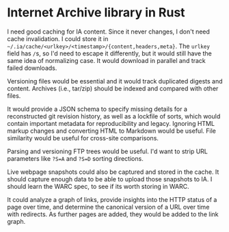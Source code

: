 # Internet Archive library in Rust

I need good caching for IA content. Since it never changes, I don't need cache
invalidation. I could store it in
`~/.ia/cache/<urlkey>/<timestamp>/{content,headers,meta}`. The `urlkey` field
has `/`s, so I'd need to escape it differently, but it would still have the same
idea of normalizing case. It would download in parallel and track failed
downloads.

Versioning files would be essential and it would track duplicated digests and
content. Archives (i.e., tar/zip) should be indexed and compared with other
files.

It would provide a JSON schema to specify missing details for a reconstructed
git revision history, as well as a lockfile of sorts, which would contain
important metadata for reproducibility and legacy. Ignoring HTML markup changes
and converting HTML to Markdown would be useful. File similarity would be useful
for cross-site comparisons.

Parsing and versioning FTP trees would be useful. I'd want to strip URL
parameters like `?S=A` and `?S=D` sorting directions.

Live webpage snapshots could also be captured and stored in the cache. It should
capture enough data to be able to upload those snapshots to IA. I should learn
the WARC spec, to see if its worth storing in WARC.

It could analyze a graph of links, provide insights into the HTTP status of a
page over time, and determine the canonical version of a URL over time with
redirects. As further pages are added, they would be added to the link graph.
